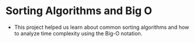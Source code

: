 # Sorting Algorithms and Big O
- This project helped us learn about common sorting algorithms and how to analyze time complexity using the Big-O notation.
